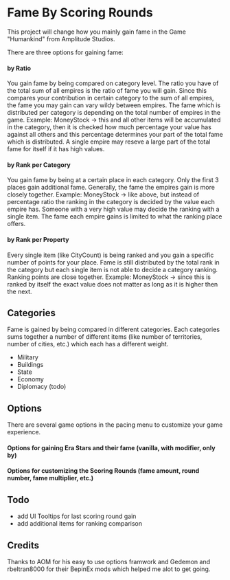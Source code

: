 # Fame By Scoring Rounds

This project will change how you mainly gain fame in the Game "Humankind" from Amplitude Studios.

There are three options for gaining fame:

#### by Ratio
You gain fame by being compared on category level. The ratio you have of the total sum of all empires is the ratio of fame you will gain. Since this compares your contribution in certain category to the sum of all empires, the fame you may gain can vary wildy between empires. The fame which is distributed per category is depending on the total number of empires in the game.
Example: MoneyStock -> this and all other items will be accumulated in the category, then it is checked how much percentage your value has against all others and this percentage determines your part of the total fame which is distributed. A single empire may reseve a large part of the total fame for itself if it has high values.

#### by Rank per Category
You gain fame by being at a certain place in each category. Only the first 3 places gain additional fame. Generally, the fame the empires gain is more closely together.
Example: MoneyStock -> like above, but instead of percentage ratio the ranking in the category is decided by the value each empire has. Someone with a very high value may decide the ranking with a single item. The fame each empire gains is limited to what the ranking place offers.

#### by Rank per Property
Every single item (like CityCount) is being ranked and you gain a specific number of points for your place. Fame is still distributed by the total rank in the category but each single item is not able to decide a category ranking. Ranking points are close together.
Example: MoneyStock -> since this is ranked by itself the exact value does not matter as long as it is higher then the next.


## Categories
Fame is gained by being compared in different categories. Each categories sums together a number of different items (like number of territories, number of cities, etc.) which each has a different weight.

- Military
- Buildings
- State
- Economy
- Diplomacy (todo)

## Options
There are several game options in the pacing menu to customize your game experience.

#### Options for gaining Era Stars and their fame (vanilla, with modifier, only by)
#### Options for customizing the Scoring Rounds (fame amount, round number, fame multiplier, etc.)


## Todo
- add UI Tooltips for last scoring round gain
- add additional items for ranking comparison


## Credits
Thanks to AOM for his easy to use options framwork and Gedemon and rbeltran8000 for their BepinEx mods which helped me alot to get going.
